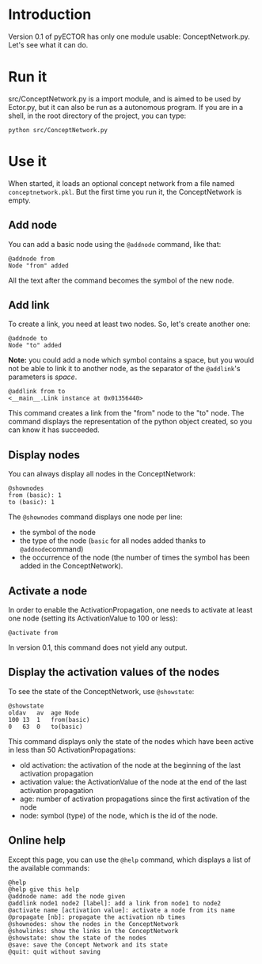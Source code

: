 # Introduction #

Version 0.1 of pyECTOR has only one module usable: ConceptNetwork.py.
Let's see what it can do.


# Run it #

src/ConceptNetwork.py is a import module, and is aimed to be used by Ector.py, but it can also be run as a autonomous program. If you are in a shell, in the root directory of the project, you can type:
```
python src/ConceptNetwork.py
```

# Use it #

When started, it loads an optional concept network from a file named `conceptnetwork.pkl`.
But the first time you run it, the ConceptNetwork is empty.

## Add node ##
You can add a basic node using the `@addnode` command, like that:
```
@addnode from
Node "from" added
```
All the text after the command becomes the symbol of the new node.

## Add link ##
To create a link, you need at least two nodes. So, let's create another one:
```
@addnode to
Node "to" added
```

**Note:** you could add a node which symbol contains a space, but you would not be able to link it to another node, as the separator of the `@addlink`'s parameters is _space_.

```
@addlink from to
<__main__.Link instance at 0x01356440>
```
This command creates a link from the "from" node to the "to" node. The command displays the representation of the python object created, so you can know it has succeeded.

## Display nodes ##
You can always display all nodes in the ConceptNetwork:
```
@shownodes
from (basic): 1
to (basic): 1
```
The `@shownodes` command displays one node per line:
  * the symbol of the node
  * the type of the node (`basic` for all nodes added thanks to `@addnode`command)
  * the occurrence of the node (the number of times the symbol has been added in the ConceptNetwork).

## Activate a node ##
In order to enable the ActivationPropagation, one needs to activate at least one node (setting its ActivationValue to 100 or less):
```
@activate from
```
In version 0.1, this command does not yield any output.

## Display the activation values of the nodes ##
To see the state of the ConceptNetwork, use `@showstate`:
```
@showstate
oldav	av	age	Node
100	13	1	from(basic)
0	63	0	to(basic)
```
This command displays only the state of the nodes which have been active in less than 50 ActivationPropagations:
  * old activation: the activation of the node at the beginning of the last activation propagation
  * activation value: the ActivationValue of the node at the end of the last activation propagation
  * age: number of activation propagations since the first activation of the node
  * node: symbol (type) of the node, which is the id of the node.

## Online help ##
Except this page, you can use the `@help` command, which displays a list of the available commands:
```
@help
@help give this help
@addnode name: add the node given
@addlink node1 node2 [label]: add a link from node1 to node2
@activate name [activation value]: activate a node from its name
@propagate [nb]: propagate the activation nb times
@shownodes: show the nodes in the ConceptNetwork
@showlinks: show the links in the ConceptNetwork
@showstate: show the state of the nodes
@save: save the Concept Network and its state
@quit: quit without saving
```